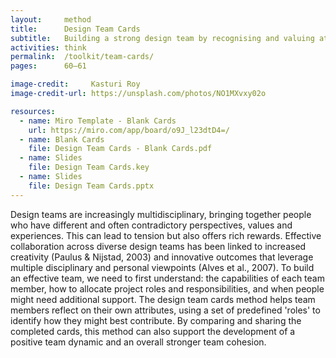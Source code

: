 ```yaml
---
layout:     method
title:      Design Team Cards
subtitle:   Building a strong design team by recognising and valuing attributes
activities: think
permalink:  /toolkit/team-cards/
pages:      60–61

image-credit:     Kasturi Roy
image-credit-url: https://unsplash.com/photos/NO1MXvxy02o

resources:
  - name: Miro Template - Blank Cards
    url: https://miro.com/app/board/o9J_l23dtD4=/
  - name: Blank Cards
    file: Design Team Cards - Blank Cards.pdf
  - name: Slides
    file: Design Team Cards.key
  - name: Slides
    file: Design Team Cards.pptx
---
```


Design teams are increasingly multidisciplinary, bringing together people who have different and often contradictory perspectives, values and experiences. This can lead to tension but also offers rich rewards. Effective collaboration across diverse design teams has been linked to increased creativity (Paulus & Nijstad, 2003) and innovative outcomes that leverage multiple disciplinary and personal viewpoints (Alves et al., 2007). To build an effective team, we need to first understand: the capabilities of each team member, how to allocate project roles and responsibilities, and when people might need additional support. The design team cards method helps team members reflect on their own attributes, using a set of predefined 'roles' to identify how they might best contribute. By comparing and sharing the completed cards, this method can also support the development of a positive team dynamic and an overall stronger team cohesion.